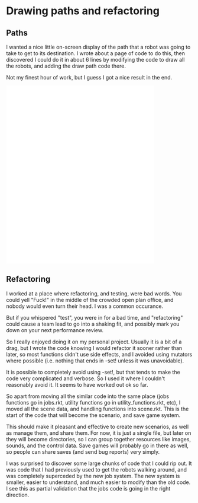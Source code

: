 # Drawing paths and refactoring

## Paths

I wanted a nice little on-screen display of the path that a robot was going to take to get to its destination.  I wrote about a page of code to do this, then discovered I could do it in about 6 lines by modifying the code to draw all the robots, and adding the draw path code there.

Not my finest hour of work, but I guess I got a nice result in the end.

<embed src="drawpaths.mov" width="400" height="480" controller="true">

## Refactoring

I worked at a place where refactoring, and testing, were bad words.  You could yell "Fuck!" in the middle of the crowded open plan office, and nobody would even turn their head.  I was a common occurance.

But if you whispered "test", you were in for a bad time, and "refactoring" could cause a team lead to go into a shaking fit, and possibly mark you down on your next performance review.

So I really enjoyed doing it on my personal project.  Usually it is a bit of a drag, but I wrote the code knowing I would refactor it sooner rather than later, so most functions didn't use side effects, and I avoided using mutators where possible (i.e. nothing that ends in -set! unless it was unavoidable).

It is possible to completely avoid using -set!, but that tends to make the code very complicated and verbose.  So I used it where I couldn't reasonably avoid it.  It seems to have worked out ok so far.

So apart from moving all the similar code into the same place (jobs functions go in jobs.rkt, utility functions go in utility_functions.rkt, etc), I moved all the scene data, and handling functions into scene.rkt.  This is the start of the code that will become the scenario, and save game system.

This should make it pleasant and effective to create new scenarios, as well as manage them, and share them.  For now, it is just a single file, but later on they will become directories, so I can group together resources like images, sounds, and the control data.  Save games will probably go in there as well, so people can share saves (and send bug reports) very simply.

I was surprised to discover some large chunks of code that I could rip out.  It was code that I had previously used to get the robots walking around, and was completely superceded by the new job system.  The new system is smaller, easier to understand, and much easier to modify than the old code.  I see this as partial validation that the jobs code is going in the right direction.
